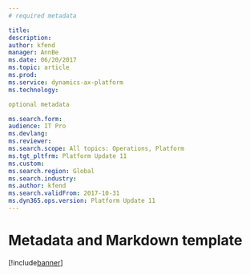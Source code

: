 ```yaml
---
# required metadata

title: 
description: 
author: kfend
manager: AnnBe
ms.date: 06/20/2017
ms.topic: article
ms.prod: 
ms.service: dynamics-ax-platform
ms.technology: 

optional metadata

ms.search.form:  
audience: IT Pro
ms.devlang: 
ms.reviewer: 
ms.search.scope: All topics: Operations, Platform 
ms.tgt_pltfrm: Platform Update 11
ms.custom: 
ms.search.region: Global
ms.search.industry: 
ms.author: kfend
ms.search.validFrom: 2017-10-31
ms.dyn365.ops.version: Platform Update 11
---
```


# Metadata and Markdown template

[!include[banner](../includes/banner.md)]
